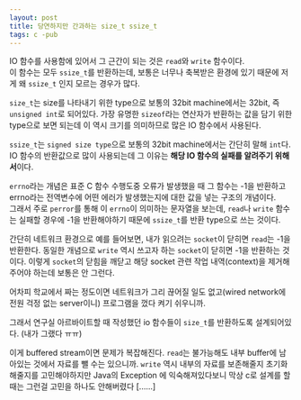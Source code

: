 ```yaml
---
layout: post
title: 당연하지만 간과하는 size_t ssize_t
tags: c -pub
---
```


IO 함수를 사용함에 있어서 그 근간이 되는 것은 `read`와 `write` 함수이다.  
이 함수는 모두 `ssize_t`를 반환하는데, 보통은 너무나 축복받은 환경에 있기 때문에 저게 왜 `ssize_t` 인지 모르는 경우가 많다.

`size_t`는 size를 나타내기 위한 type으로 보통의 32bit machine에서는 32bit, 즉 `unsigned int`로 되어있다. 가장 유명한 `sizeof`라는 연산자가 반환하는 값을 담기 위한 type으로 보면 되는데 이 역시 크기를 의미하므로 많은 IO 함수에서 사용된다.

`ssize_t`는 `signed size type`으로 보통의 32bit machine에서는 간단히 말해 `int`다. IO 함수의 반환값으로 많이 사용되는데 그 이유는 **해당 IO 함수의 실패를 알려주기 위해서**이다.

`errno`라는 개념은 표준 C 함수 수행도중 오류가 발생했을 때 그 함수는 -1을 반환하고 errno라는 전역변수에 어떤 에러가 발생했는지에 대한 값을 넣는 구조의 개념이다.  
그래서 주로 `perror`를 통해 이 `errno`이 의미하는 문자열을 보는데, `read`나 `write` 함수는 실패할 경우에 -1을 반환해야하기 때문에 `ssize_t`를 반환 type으로 쓰는 것이다.

간단히 네트워크 환경으로 예를 들어보면, 내가 읽으려는 `socket`이 닫히면 `read`는 -1을 반환한다.
동일한 개념으로 `write` 역시 쓰고자 하는 `socket`이 닫히면 -1을 반환하는 것이다.
이렇게 `socket`의 닫힘을 깨닫고 해당 socket 관련 작업 내역(context)을 제거해주어야 하는데 보통은 안 그런다.

어차피 학교에서 짜는 정도이면 네트워크가 그리 끊어질 일도 없고(wired network에 전원 걱정 없는 server이니) 프로그램을 껐다 켜기 쉬우니까.

그래서 연구실 아르바이트할 때 작성했던 io 함수들이 `size_t`를 반환하도록 설계되어있다. (내가 그랬다 ㅠㅠ)

이게 buffered stream이면 문제가 복잡해진다. `read`는 불가능해도 내부 buffer에 남아있는 것에서 자료를 뺄 수는 있으니까. `write` 역시 내부의 자료를 보존해줄지 초기화해줄지를 고민해야하지만 Java의 Exception 에 익숙해져있다보니 막상 c로 설계를 할 때는 그런걸 고민을 하나도 안해버렸다 [......]
